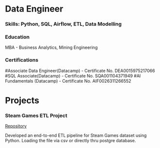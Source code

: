 # Data Engineer

### Skills: Python, SQL, Airflow, ETL, Data Modelling

### Education
MBA - Business Analytics, Mining Engineering

### Certifications
#Associate Data Engineer(Datacamp) - Certificate No. DEA0015975217066
#SQL Associate(Datacamp) - Certificate No. SQA001104371949
#AI Fundamentals (Datacamp) - Certificate No. AIF0026311266552

# Projects
### Steam Games ETL Project
[Repository](https://github.com/darkrai19/steam_games_etl_project)

Developed an end-to-end ETL pipeline for Steam Games dataset using Python. Loading the file via csv or directly thru postgre database.
